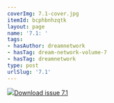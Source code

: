 ```yaml
---
coverImg: 7.1-cover.jpg
itemId: bcphbnhzqtk
layout: page
name: '7.1: '
tags:
- hasAuthor: dreamnetwork
- hasTag: dream-network-volume-7
- hasTag: dreamnetwork
type: post
urlSlug: '7.1'
---
```

<img class="card-img" src="../images/7.1-rect.jpg"/><a href="../files/pdfs/Volume_7/7.1-Dream-Network-Bulletin_Volume-7-Number-1.pdf" download="">Download issue 7.1</a>